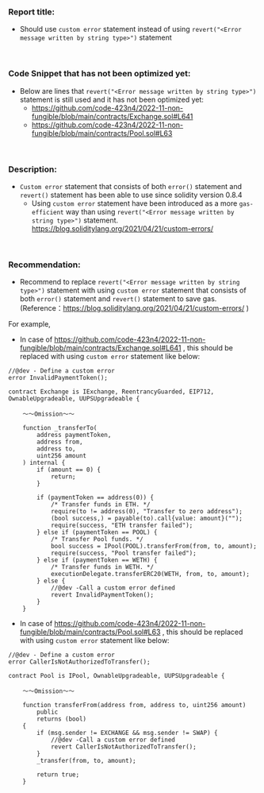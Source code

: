 ### Report title:
- Should use `custom error` statement instead of using `revert("<Error message written by string type>")` statement


<br>

### Code Snippet that has not been optimized yet:
- Below are lines that `revert("<Error message written by string type>")` statement is still used and it has not been optimized yet:
  - https://github.com/code-423n4/2022-11-non-fungible/blob/main/contracts/Exchange.sol#L641
  - https://github.com/code-423n4/2022-11-non-fungible/blob/main/contracts/Pool.sol#L63

<br>

### Description:
- `Custom error` statement that consists of both `error()` statement and `revert()` statement has been able to use since solidity version 0.8.4
   - Using `custom error` statement have been introduced as a more `gas-efficient` way than using `revert("<Error message written by string type>")` statement.
       https://blog.soliditylang.org/2021/04/21/custom-errors/


<br>

### Recommendation:
- Recommend to replace `revert("<Error message written by string type>")` statement with using `custom error` statement that consists of both `error()` statement and `revert()` statement to save gas.
  (Reference：https://blog.soliditylang.org/2021/04/21/custom-errors/ )

For example,
- In case of https://github.com/code-423n4/2022-11-non-fungible/blob/main/contracts/Exchange.sol#L641 , this should be replaced with using `custom error` statement like below:
```solidity
//@dev - Define a custom error
error InvalidPaymentToken();

contract Exchange is IExchange, ReentrancyGuarded, EIP712, OwnableUpgradeable, UUPSUpgradeable {

    〜〜Omission〜〜

    function _transferTo(
        address paymentToken,
        address from,
        address to,
        uint256 amount
    ) internal {
        if (amount == 0) {
            return;
        }

        if (paymentToken == address(0)) {
            /* Transfer funds in ETH. */
            require(to != address(0), "Transfer to zero address");
            (bool success,) = payable(to).call{value: amount}("");
            require(success, "ETH transfer failed");
        } else if (paymentToken == POOL) {
            /* Transfer Pool funds. */
            bool success = IPool(POOL).transferFrom(from, to, amount);
            require(success, "Pool transfer failed");
        } else if (paymentToken == WETH) {
            /* Transfer funds in WETH. */
            executionDelegate.transferERC20(WETH, from, to, amount);
        } else {
            //@dev -Call a custom error defined
            revert InvalidPaymentToken();
        }
    }
```

- In case of https://github.com/code-423n4/2022-11-non-fungible/blob/main/contracts/Pool.sol#L63 , this should be replaced with using `custom error` statement like below:
```solidity
//@dev - Define a custom error
error CallerIsNotAuthorizedToTransfer();

contract Pool is IPool, OwnableUpgradeable, UUPSUpgradeable {

    〜〜Omission〜〜

    function transferFrom(address from, address to, uint256 amount)
        public
        returns (bool)
    {
        if (msg.sender != EXCHANGE && msg.sender != SWAP) {
            //@dev -Call a custom error defined
            revert CallerIsNotAuthorizedToTransfer();
        }
        _transfer(from, to, amount);

        return true;
    }
```
